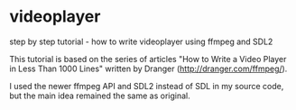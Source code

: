 # videoplayer
step by step tutorial - how to write videoplayer using ffmpeg and SDL2 

This tutorial is based on the series of articles "How to Write a Video Player in
Less Than 1000 Lines" written by Dranger (http://dranger.com/ffmpeg/).

I used the newer ffmpeg API and SDL2 instead of SDL in my source code, but the main idea remained the same as original.
